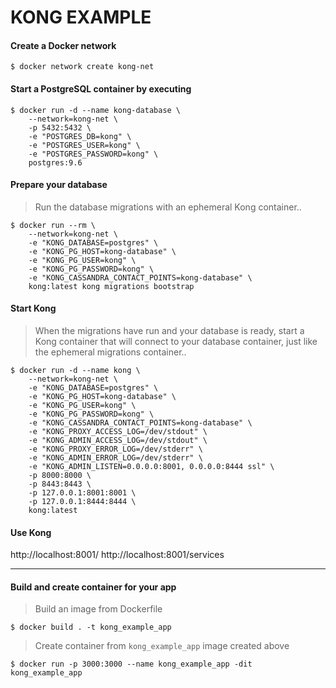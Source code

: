 # KONG EXAMPLE

#### Create a Docker network
```
$ docker network create kong-net
```

#### Start a PostgreSQL container by executing
```
$ docker run -d --name kong-database \
    --network=kong-net \
    -p 5432:5432 \
    -e "POSTGRES_DB=kong" \
    -e "POSTGRES_USER=kong" \
    -e "POSTGRES_PASSWORD=kong" \
    postgres:9.6
```

#### Prepare your database
> Run the database migrations with an ephemeral Kong container..
```
$ docker run --rm \
    --network=kong-net \
    -e "KONG_DATABASE=postgres" \
    -e "KONG_PG_HOST=kong-database" \
    -e "KONG_PG_USER=kong" \
    -e "KONG_PG_PASSWORD=kong" \
    -e "KONG_CASSANDRA_CONTACT_POINTS=kong-database" \
    kong:latest kong migrations bootstrap
```

#### Start Kong
> When the migrations have run and your database is ready, start a Kong container that will connect to your database container, just like the ephemeral migrations container..
```
$ docker run -d --name kong \
    --network=kong-net \
    -e "KONG_DATABASE=postgres" \
    -e "KONG_PG_HOST=kong-database" \
    -e "KONG_PG_USER=kong" \
    -e "KONG_PG_PASSWORD=kong" \
    -e "KONG_CASSANDRA_CONTACT_POINTS=kong-database" \
    -e "KONG_PROXY_ACCESS_LOG=/dev/stdout" \
    -e "KONG_ADMIN_ACCESS_LOG=/dev/stdout" \
    -e "KONG_PROXY_ERROR_LOG=/dev/stderr" \
    -e "KONG_ADMIN_ERROR_LOG=/dev/stderr" \
    -e "KONG_ADMIN_LISTEN=0.0.0.0:8001, 0.0.0.0:8444 ssl" \
    -p 8000:8000 \
    -p 8443:8443 \
    -p 127.0.0.1:8001:8001 \
    -p 127.0.0.1:8444:8444 \
    kong:latest
```

#### Use Kong
http://localhost:8001/
http://localhost:8001/services

---

#### Build and create container for your app

> Build an image from Dockerfile
```
$ docker build . -t kong_example_app
```

> Create container from `kong_example_app` image created above
```
$ docker run -p 3000:3000 --name kong_example_app -dit kong_example_app
```
